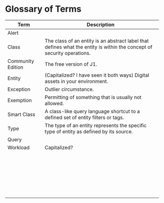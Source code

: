 # Glossary of Terms


| Term              | Description                                                  |
| ----------------- | ------------------------------------------------------------ |
| Alert             |                                                              |
| Class             | The class of an entity is an abstract label that defines what the entity is within the concept of security operations. |
| Community Edition | The free version of J1.                                      |
| Entity            | (Capitalized? I have seen it both ways) Digital assets in your environment. |
| Exception         | Outlier circumstance.                                        |
| Exemption         | Permitting of something that is usually not allowed.         |
| Smart Class       | A class-like query language shortcut to a defined set of entity filters or tags. |
| Type              | The type of an entity represents the specific type of entity as defined by its source. |
| Query             |                                                              |
| Workload          | Capitalized?                                                 |
|                   |                                                              |
|                   |                                                              |
|                   |                                                              |
|                   |                                                              |
|                   |                                                              |
|                   |                                                              |
|                   |                                                              |
|                   |                                                              |
|                   |                                                              |
|                   |                                                              |
|                   |                                                              |
|                   |                                                              |
|                   |                                                              |
|                   |                                                              |
|                   |                                                              |
|                   |                                                              |
|                   |                                                              |
|                   |                                                              |
|                   |                                                              |
|                   |                                                              |
|                   |                                                              |
|                   |                                                              |
|                   |                                                              |
|                   |                                                              |
|                   |                                                              |

